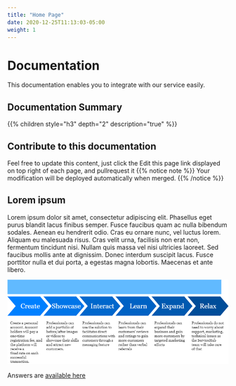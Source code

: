 ```yaml
---
title: "Home Page"
date: 2020-12-25T11:13:03-05:00
weight: 1
---
```


# Documentation

This documentation enables you to integrate with our service easily. 
## Documentation Summary
{{% children style="h3" depth="2" description="true" %}}
## Contribute to this documentation
Feel free to update this content, just click the Edit this page link displayed on top right of each page, and pullrequest it
{{% notice note %}}
Your modification will be deployed automatically when merged.
{{% /notice %}}

## Lorem ipsum
Lorem ipsum dolor sit amet, consectetur adipiscing elit. Phasellus eget purus blandit lacus finibus semper. Fusce faucibus quam ac nulla bibendum sodales. Aenean eu hendrerit odio. Cras eu ornare nunc, vel luctus lorem. Aliquam eu malesuada risus. Cras velit urna, facilisis non erat non, fermentum tincidunt nisi. Nullam quis massa vel nisi ultricies laoreet. Sed faucibus mollis ante at dignissim. Donec interdum suscipit lacus. Fusce porttitor nulla et dui porta, a egestas magna lobortis. Maecenas et ante libero.

![Image](1.png)

Answers are [available here](www.google.com)

